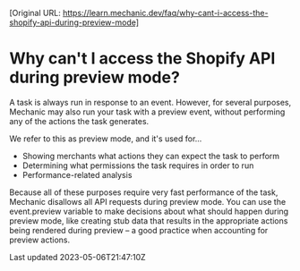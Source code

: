 [Original URL: https://learn.mechanic.dev/faq/why-cant-i-access-the-shopify-api-during-preview-mode]

# Why can't I access the Shopify API during preview mode?

A task is always run in response to an event. However, for several purposes, Mechanic may also run your task with a preview event, without performing any of the actions the task generates.

We refer to this as preview mode, and it's used for...

- Showing merchants what actions they can expect the task to perform
- Determining what permissions the task requires in order to run
- Performance-related analysis

Because all of these purposes require very fast performance of the task, Mechanic disallows all API requests during preview mode. You can use the event.preview variable to make decisions about what should happen during preview mode, like creating stub data that results in the appropriate actions being rendered during preview – a good practice when accounting for preview actions.

Last updated 2023-05-06T21:47:10Z